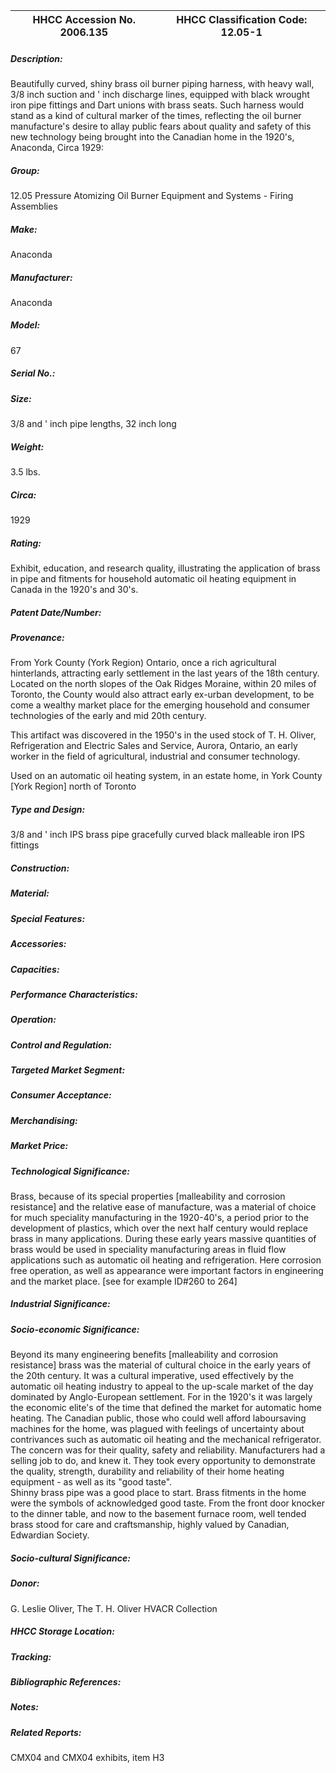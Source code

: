 | **HHCC Accession No. 2006.135** |**HHCC Classification Code:  12.05-1**|
| ----------- | ----------- |
##### Description:
Beautifully curved, shiny brass oil burner piping harness, with heavy wall, 3/8 inch suction and ' inch discharge lines, equipped with black wrought iron pipe fittings and Dart unions with brass seats. Such harness would stand as a kind of cultural marker of the times, reflecting the oil burner manufacture's desire to allay public fears about quality and safety of this new technology being brought into the Canadian home in the 1920's, Anaconda, Circa 1929:
##### Group:
12.05 Pressure Atomizing Oil Burner Equipment and Systems - Firing Assemblies

##### Make:
Anaconda

##### Manufacturer:
Anaconda

##### Model:
67

##### Serial No.:


##### Size:
3/8 and ' inch pipe lengths, 32 inch long

##### Weight:
3.5 lbs.

##### Circa:
1929

##### Rating:
Exhibit, education, and research quality, illustrating the application of brass in pipe and fitments for household automatic oil heating equipment in Canada in the 1920's and 30's.

##### Patent Date/Number:


##### Provenance:
From York County (York Region) Ontario, once a rich agricultural hinterlands, attracting early settlement in the last years of the 18th century. Located on the north slopes of the Oak Ridges Moraine, within 20 miles of Toronto, the County would also attract early ex-urban development, to be come a wealthy market place for the emerging household and consumer technologies of the early and mid 20th century. 

This artifact was discovered in the 1950's in the used stock of T. H. Oliver, Refrigeration and Electric Sales and Service, Aurora, Ontario, an early worker in the field of agricultural, industrial and consumer technology. 

Used on an automatic oil heating system, in an estate home, in York County [York Region] north of Toronto

##### Type and Design:
3/8 and ' inch IPS brass pipe
gracefully curved 
black malleable iron  IPS fittings

##### Construction:


##### Material:


##### Special Features:


##### Accessories:


##### Capacities:


##### Performance Characteristics:


##### Operation:


##### Control and Regulation:


##### Targeted Market Segment:


##### Consumer Acceptance:


##### Merchandising:


##### Market Price:


##### Technological Significance:
Brass, because of its special properties [malleability and corrosion resistance] and the relative ease of manufacture, was a material of choice for much speciality manufacturing in the 1920-40's, a period prior to the development of plastics, which over the next half century would replace brass in many applications. 
During these early years massive quantities of brass would be used in speciality manufacturing areas in fluid flow applications such as automatic oil heating and refrigeration. Here corrosion free operation,  as well as appearance were important factors in engineering and the market place.  [see for example ID#260 to 264]

##### Industrial Significance:


##### Socio-economic Significance:
Beyond its many engineering benefits [malleability and corrosion resistance] brass was the material of cultural choice in the early years of the 20th century. It was a cultural imperative, used effectively by the automatic oil heating industry to appeal to the up-scale market of the day dominated by Anglo-European settlement. For in the 1920's it was largely the economic elite's of the time that defined the market for automatic home heating. 
The Canadian public, those who could well afford laboursaving machines for the home, was plagued with feelings of uncertainty about contrivances such as automatic oil heating and the mechanical refrigerator. The concern was for their quality, safety and reliability.
Manufacturers had a selling job to do, and knew it. They took every opportunity to demonstrate the quality, strength, durability and reliability of their home heating equipment - as well as its "good taste".  
Shinny brass pipe was a good place to start. Brass fitments in the home were the symbols of acknowledged good taste. From the front door knocker to the dinner table, and now to the basement furnace room, well tended brass stood for care and craftsmanship, highly valued by Canadian, Edwardian Society.

##### Socio-cultural Significance:


##### Donor:
G. Leslie Oliver, The T. H. Oliver HVACR Collection

##### HHCC Storage Location:


##### Tracking:


##### Bibliographic References:


##### Notes:


##### Related Reports:
CMX04 and CMX04 exhibits, item H3

